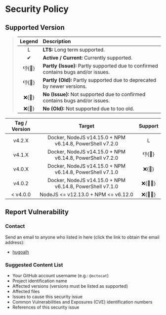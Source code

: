 # Security Policy

## Supported Version

> | **Legend** | **Description** |
> |:-:|:--|
> | L | **LTS:** Long term supported. |
> | ✔ | **Active / Current:** Currently supported. |
> | 👎{🐛} | **Partly (Issue):** Partly supported due to confirmed contains bugs and/or issues. |
> | 👎{🧓} | **Partly (Old):** Partly supported due to deprecated by newer versions. |
> | ❌{🐛} | **No (Issue):** Not supported due to confirmed contains bugs and/or issues. |
> | ❌{🧓} | **No (Old):** Not supported due to too old. |

| **Tag / Version** | **Target** | **Support** |
|:-:|:-:|:-:|
| v4.2.X | Docker, NodeJS v14.15.0 + NPM v6.14.8, PowerShell v7.2.0 | L |
| v4.1.X | Docker, NodeJS v14.15.0 + NPM v6.14.8, PowerShell v7.2.0 | 👎{🧓} |
| v4.0.X | Docker, NodeJS v14.15.0 + NPM v6.14.8, PowerShell v7.1.0 | ❌{🧓} |
| v4.0.2 | Docker, NodeJS v14.15.0 + NPM v6.14.8, PowerShell v7.1.0 | ❌{🐛🧓} |
| < v4.0.0 | NodeJS <= v12.13.0 + NPM <= v6.12.0 | ❌{🐛🧓} |

## Report Vulnerability

### Contact

Send an email to anyone who listed in here (click the link to obtain the email address):

- [hugoalh](https://github.com/hugoalh)

### Suggested Content List

- Your GitHub account username (e.g.: `@octocat`)
- Project identification name
- Affected versions (versions must be listed as supported)
- Affected files
- Issues to cause this security issue
- Common Vulnerabilities and Exposures (CVE) identification numbers
- References of this security issue
